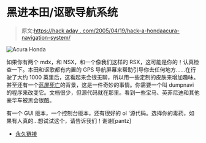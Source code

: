 # 黑进本田/讴歌导航系统

> 原文:[https://hack aday . com/2005/04/19/hack-a-hondaacura-navigation-system/](https://hackaday.com/2005/04/19/hack-a-hondaacura-navigation-system/)

![Acura Honda](img/58dcc0c6e651d9fb4c24f3a48326a443.png)

如果你有两个 mdx，和 NSX，和一个像我们这样的 RSX，这可能是你的！认真检查一下。本田和讴歌都有内置的 GPS 导航屏幕来帮助引导你去任何地方……在行驶了大约 1000 英里后，这看起来会很无聊，所以用一些定制的皮肤来增加趣味。甚至还有一个[蓝屏死亡](http://linuxkiddies.com/bysin/navi/backgrounds/Back4.jpg)的背景，这是一件奇妙的事情。你需要一个叫 dumpnavi 的程序来改变它。文档很少，但源代码就在那里。看到一些宝马、英菲尼迪和其他豪华车被黑会很酷。

有一个 GUI 版本，一个控制台版本，还有很好的 ol '源代码。选择你的毒药，如果有人真的…想试试这个，请告诉我们！谢谢[pantz]

*   [永久链接](http://linuxkiddies.com/bysin/navi/)